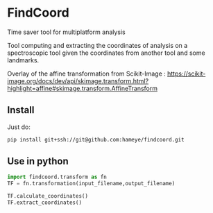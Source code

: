 # FindCoord 
Time saver tool for multiplatform analysis

Tool computing and extracting the coordinates of analysis on a spectroscopic tool given the coordinates from another tool and some landmarks. 

Overlay of the affine transformation from Scikit-Image : https://scikit-image.org/docs/dev/api/skimage.transform.html?highlight=affine#skimage.transform.AffineTransform

## Install

Just do:
```bash
pip install git+ssh://git@github.com:hameye/findcoord.git
```

## Use in python
```python
import findcoord.transform as fn
TF = fn.transformation(input_filename,output_filename)

TF.calculate_coordinates()
TF.extract_coordinates()
```